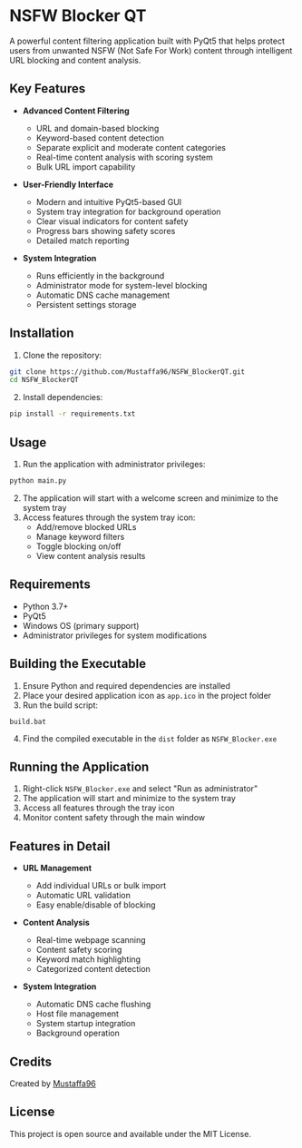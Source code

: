 # NSFW Blocker QT

A powerful content filtering application built with PyQt5 that helps protect users from unwanted NSFW (Not Safe For Work) content through intelligent URL blocking and content analysis.

## Key Features

- **Advanced Content Filtering**
  - URL and domain-based blocking
  - Keyword-based content detection
  - Separate explicit and moderate content categories
  - Real-time content analysis with scoring system
  - Bulk URL import capability

- **User-Friendly Interface**
  - Modern and intuitive PyQt5-based GUI
  - System tray integration for background operation
  - Clear visual indicators for content safety
  - Progress bars showing safety scores
  - Detailed match reporting

- **System Integration**
  - Runs efficiently in the background
  - Administrator mode for system-level blocking
  - Automatic DNS cache management
  - Persistent settings storage

## Installation

1. Clone the repository:
```bash
git clone https://github.com/Mustaffa96/NSFW_BlockerQT.git
cd NSFW_BlockerQT
```

2. Install dependencies:
```bash
pip install -r requirements.txt
```

## Usage

1. Run the application with administrator privileges:
```bash
python main.py
```

2. The application will start with a welcome screen and minimize to the system tray
3. Access features through the system tray icon:
   - Add/remove blocked URLs
   - Manage keyword filters
   - Toggle blocking on/off
   - View content analysis results

## Requirements

- Python 3.7+
- PyQt5
- Windows OS (primary support)
- Administrator privileges for system modifications

## Building the Executable

1. Ensure Python and required dependencies are installed
2. Place your desired application icon as `app.ico` in the project folder
3. Run the build script:
```batch
build.bat
```
4. Find the compiled executable in the `dist` folder as `NSFW_Blocker.exe`

## Running the Application

1. Right-click `NSFW_Blocker.exe` and select "Run as administrator"
2. The application will start and minimize to the system tray
3. Access all features through the tray icon
4. Monitor content safety through the main window

## Features in Detail

- **URL Management**
  - Add individual URLs or bulk import
  - Automatic URL validation
  - Easy enable/disable of blocking

- **Content Analysis**
  - Real-time webpage scanning
  - Content safety scoring
  - Keyword match highlighting
  - Categorized content detection

- **System Integration**
  - Automatic DNS cache flushing
  - Host file management
  - System startup integration
  - Background operation

## Credits

Created by [Mustaffa96](https://github.com/Mustaffa96/NSFW_BlockerQT)

## License

This project is open source and available under the MIT License.
